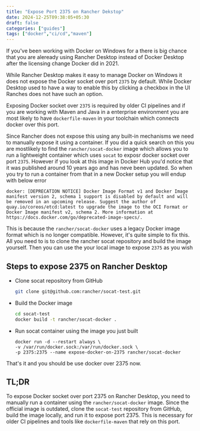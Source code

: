 ```yaml
---
title: "Expose Port 2375 on Rancher Dekstop"
date: 2024-12-25T09:38:05+05:30
draft: false
categories: ["guides"]
tags: ["docker","ci/cd","maven"]
---
```


If you've been working with Docker on Windows for a there is big chance that you are aleready using Rancher Desktop instead of Docker Desktop after the licensing change Docker did in 2021. 

While Rancher Desktop makes it easy to manage Docker on Windows it does not expose the Docker socket over port `2375` by default. While Docker Desktop used to have a way to enable this by clicking a checkbox in the UI Ranches does not have such an option.

Exposing Docker socket over `2375` is required by older CI pipelines and if you are working with Maven and Java in a enterprise environment you are most likely to have `dockerfile-maven` in your toolchain which connects docker over this port.

Since Rancher does not expose this using any built-in mechanisms we need to manually expose it using a container. If you did a quick search on this you are mostlikely to find the `rancher/socat-docker` image which allows you to run a lightweight container which uses `socat` to exposr docker socket over port `2375`. However if you look at this image in Docker Hub you'd notice that it was published around 10 years ago and has neve been updated. So when you try to run a container from that in a new Docker setup you will endup with below error

```
docker: [DEPRECATION NOTICE] Docker Image Format v1 and Docker Image manifest version 2, schema 1 support is disabled by default and will be removed in an upcoming release. Suggest the author of quay.io/coreos/etcd:latest to upgrade the image to the OCI Format or Docker Image manifest v2, schema 2. More information at https://docs.docker.com/go/deprecated-image-specs/.
```

This is because the `rancher/socat-docker` uses a legacy Docker image format which is no longer compatible. However, it's quite simple to fix this. All you need to is to clone the rancher socat repository and build the image yourself. Then you can use the your local image to expose `2375` as you wish

## Steps to expose 2375 on Rancher Desktop

- Clone socat repository from GitHub
  ```bash
  git clone git@github.com:rancher/socat-test.git
  ```
- Build the Docker image
  ```bash
  cd socat-test
  docker build -t rancher/socat-docker .
  ```
- Run socat container using the image you just built
  ```
  docker run -d --restart always \
  -v /var/run/docker.sock:/var/run/docker.sock \
  -p 2375:2375 --name expose-docker-on-2375 rancher/socat-docker

That's it and you should be use docker over 2375 now.

## TL;DR

To expose Docker socket over port 2375 on Rancher Desktop, you need to manually run a container using the `rancher/socat-docker` image. Since the official image is outdated, clone the `socat-test` repository from GitHub, build the image locally, and run it to expose port 2375. This is necessary for older CI pipelines and tools like `dockerfile-maven` that rely on this port.


